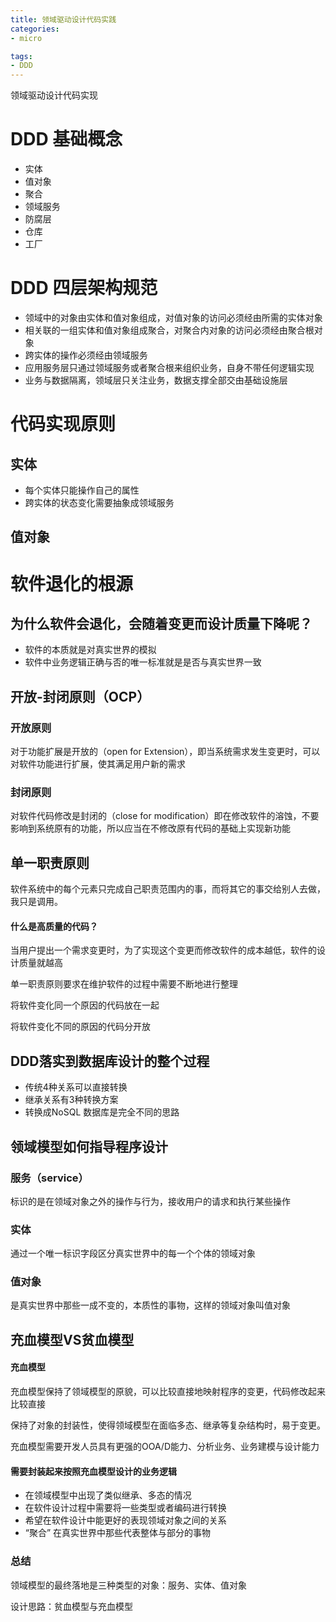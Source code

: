 ```yaml
---
title: 领域驱动设计代码实践
categories:
- micro

tags:
- DDD
---
```


领域驱动设计代码实现
<!--more-->


# DDD 基础概念
* 实体
* 值对象
* 聚合
* 领域服务
* 防腐层
* 仓库
* 工厂

# DDD 四层架构规范
* 领域中的对象由实体和值对象组成，对值对象的访问必须经由所需的实体对象
* 相关联的一组实体和值对象组成聚合，对聚合内对象的访问必须经由聚合根对象
* 跨实体的操作必须经由领域服务
* 应用服务层只通过领域服务或者聚合根来组织业务，自身不带任何逻辑实现
* 业务与数据隔离，领域层只关注业务，数据支撑全部交由基础设施层


# 代码实现原则



## 实体
* 每个实体只能操作自己的属性
* 跨实体的状态变化需要抽象成领域服务

## 值对象





# 软件退化的根源



## 为什么软件会退化，会随着变更而设计质量下降呢？

* 软件的本质就是对真实世界的模拟
* 软件中业务逻辑正确与否的唯一标准就是是否与真实世界一致



## 开放-封闭原则（OCP）

### 开放原则

对于功能扩展是开放的（open for Extension），即当系统需求发生变更时，可以对软件功能进行扩展，使其满足用户新的需求

### 封闭原则

对软件代码修改是封闭的（close for modification）即在修改软件的溶蚀，不要影响到系统原有的功能，所以应当在不修改原有代码的基础上实现新功能



## 单一职责原则

软件系统中的每个元素只完成自己职责范围内的事，而将其它的事交给别人去做，我只是调用。

####  什么是高质量的代码？

当用户提出一个需求变更时，为了实现这个变更而修改软件的成本越低，软件的设计质量就越高



单一职责原则要求在维护软件的过程中需要不断地进行整理  

将软件变化同一个原因的代码放在一起  

将软件变化不同的原因的代码分开放  





## DDD落实到数据库设计的整个过程

* 传统4种关系可以直接转换
* 继承关系有3种转换方案
* 转换成NoSQL 数据库是完全不同的思路



## 领域模型如何指导程序设计

### 服务（service）

标识的是在领域对象之外的操作与行为，接收用户的请求和执行某些操作  



### 实体

通过一个唯一标识字段区分真实世界中的每一个个体的领域对象  



### 值对象

是真实世界中那些一成不变的，本质性的事物，这样的领域对象叫值对象  



## 充血模型VS贫血模型

#### 充血模型

充血模型保持了领域模型的原貌，可以比较直接地映射程序的变更，代码修改起来比较直接  

保持了对象的封装性，使得领域模型在面临多态、继承等复杂结构时，易于变更。  

充血模型需要开发人员具有更强的OOA/D能力、分析业务、业务建模与设计能力

#### 需要封装起来按照充血模型设计的业务逻辑

* 在领域模型中出现了类似继承、多态的情况
* 在软件设计过程中需要将一些类型或者编码进行转换
* 希望在软件设计中能更好的表现领域对象之间的关系
* “聚合” 在真实世界中那些代表整体与部分的事物

### 总结

领域模型的最终落地是三种类型的对象：服务、实体、值对象  

设计思路：贫血模型与充血模型  


